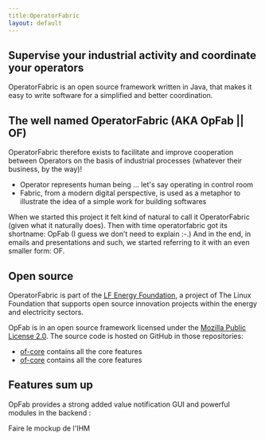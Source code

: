 ```yaml
---
title:OperatorFabric
layout: default
---
```


## Supervise your industrial activity and coordinate your operators
OperatorFabric is an open source framework written in Java, that makes it easy to write software for a simplified and better coordination.

## The well named OperatorFabric (AKA OpFab || OF)
OperatorFabric therefore exists to facilitate and improve cooperation between Operators on the basis of industrial processes (whatever their business, by the way)!
- Operator represents human being ... let's say operating in control room
- Fabric, from a modern digital perspective, is used as a metaphor to illustrate the idea of a simple work for building softwares

When we started this project it felt kind of natural to call it OperatorFabric (given what it naturally does).
Then with time operatorfabric got its shortname: OpFab (I guess we don’t need to explain :-.)
And in the end, in emails and presentations and such, we started referring to it with an even smaller form: OF.

## Open source
OperatorFabric is part of the [LF Energy Foundation](http://www.lfenergy.org), 
a project of The Linux Foundation that supports open source innovation projects within the energy and electricity sectors.

OpFab is in an open source framework licensed under the [Mozilla Public License 2.0](https://www.mozilla.org/en-US/MPL/2.0/).
The source code is hosted on GitHub in those repositories:
- [of-core](https://github.com/bdotest/of) contains all the core features
- [of-core](https://github.com/bdotest/of) contains all the core features

## Features sum up
OpFab provides a strong added value notification GUI and powerful modules in the backend :

<TODO> Faire le mockup de l'IHM 
